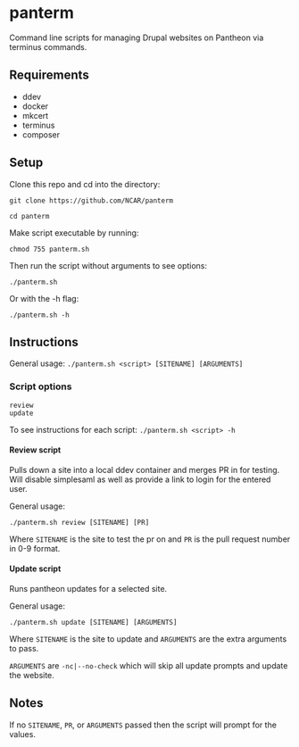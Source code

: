 # panterm
Command line scripts for managing Drupal websites on Pantheon via terminus commands.



## Requirements
- ddev
- docker
- mkcert
- terminus
- composer



## Setup
Clone this repo and cd into the directory:

``git clone https://github.com/NCAR/panterm``

``cd panterm``

Make script executable by running:

``chmod 755 panterm.sh``

Then run the script without arguments to see options:

``./panterm.sh``

Or with the -h flag:

``./panterm.sh -h``



## Instructions
General usage:
``./panterm.sh <script> [SITENAME] [ARGUMENTS]``

### Script options
```
review
update
```

To see instructions for each script:
``./panterm.sh <script> -h``

#### Review script
Pulls down a site into a local ddev container and merges PR in for testing. Will disable simplesaml as well as provide a link to login for the entered user.

General usage:

``./panterm.sh review [SITENAME] [PR]``

Where ``SITENAME`` is the site to test the pr on and ``PR`` is the pull request number in 0-9 format.

#### Update script
Runs pantheon updates for a selected site.

General usage:

``./panterm.sh update [SITENAME] [ARGUMENTS]``

Where ``SITENAME`` is the site to update and ``ARGUMENTS`` are the extra arguments to pass.

``ARGUMENTS`` are ``-nc|--no-check`` which will skip all update prompts and update the website.



## Notes
If no ``SITENAME``, ``PR``, or ``ARGUMENTS`` passed then the script will prompt for the values.
